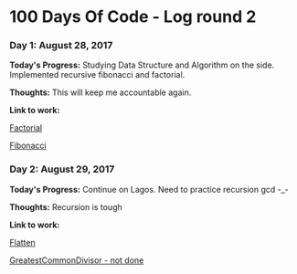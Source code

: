 # 100 Days Of Code - Log round 2

### Day 1: August 28, 2017

**Today's Progress:** Studying Data Structure and Algorithm on the side. Implemented recursive fibonacci and factorial.  

**Thoughts:** This will keep me accountable again.

**Link to work:**

[Factorial](https://github.com/valeriaoshiro/DataStructure-Algorithms/blob/master/recursion/factorial.js)

[Fibonacci](https://github.com/valeriaoshiro/DataStructure-Algorithms/blob/master/recursion/fibonacci.js)

### Day 2: August 29, 2017

**Today's Progress:** Continue on Lagos. Need to practice recursion gcd -_-    

**Thoughts:** Recursion is tough

**Link to work:**

[Flatten](https://github.com/valeriaoshiro/DataStructure-Algorithms/blob/master/recursion/flatten.js)

[GreatestCommonDivisor - not done](https://github.com/valeriaoshiro/DataStructure-Algorithms/blob/master/recursion/greatestCommonDivisor.js)

